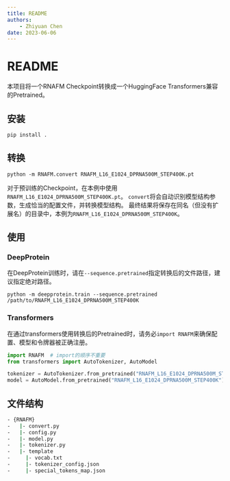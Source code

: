 ```yaml
---
title: README
authors:
    - Zhiyuan Chen
date: 2023-06-06
---
```


# README

本项目将一个RNAFM Checkpoint转换成一个HuggingFace Transformers兼容的Pretrained。

## 安装

```bash
pip install .
```
 
## 转换

```
python -m RNAFM.convert RNAFM_L16_E1024_DPRNA500M_STEP400K.pt 
```

对于预训练的Checkpoint，在本例中使用`RNAFM_L16_E1024_DPRNA500M_STEP400K.pt`。
`convert`将会自动识别模型结构参数，生成恰当的配置文件，并转换模型结构。
最终结果将保存在同名（但没有扩展名）的目录中，本例为`RNAFM_L16_E1024_DPRNA500M_STEP400K`。

## 使用

### DeepProtein

在DeepProtein训练时，请在`--sequence.pretrained`指定转换后的文件路径，建议指定绝对路径。

```
python -m deepprotein.train --sequence.pretrained /path/to/RNAFM_L16_E1024_DPRNA500M_STEP400K
```

### Transformers

在通过transformers使用转换后的Pretrained时，请务必`import RNAFM`来确保配置、模型和令牌器被正确注册。

```python
import RNAFM  # import的顺序不重要
from transformers import AutoTokenizer, AutoModel

tokenizer = AutoTokenizer.from_pretrained("RNAFM_L16_E1024_DPRNA500M_STEP400K")
model = AutoModel.from_pretrained("RNAFM_L16_E1024_DPRNA500M_STEP400K")
```

## 文件结构

```bash
- {RNAFM}
-   |- convert.py
-   |- config.py
-   |- model.py
-   |- tokenizer.py
-   |- template
-     |- vocab.txt
-     |- tokenizer_config.json
-     |- special_tokens_map.json
```


